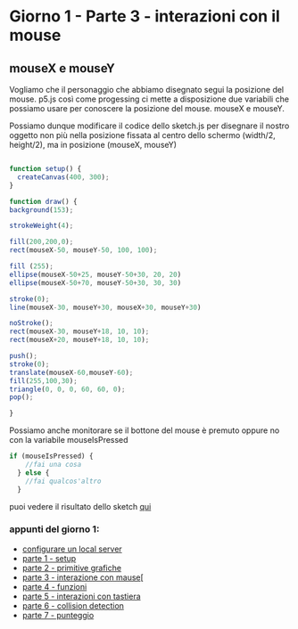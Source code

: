 # Giorno 1 - Parte 3 - interazioni con il mouse

## mouseX e mouseY

Vogliamo che il personaggio che abbiamo disegnato segui la posizione del mouse.
p5.js così come progessing ci mette a disposizione due variabili che possiamo usare per conoscere la posizione del mouse. mouseX e mouseY.

Possiamo dunque modificare il codice dello sketch.js per disegnare il nostro oggetto non più nella posizione fissata al centro dello schermo (width/2, height/2), ma in posizione (mouseX, mouseY)

```javascript

function setup() {
  createCanvas(400, 300);
}

function draw() {
background(153);

strokeWeight(4);

fill(200,200,0);
rect(mouseX-50, mouseY-50, 100, 100);

fill (255);
ellipse(mouseX-50+25, mouseY-50+30, 20, 20)
ellipse(mouseX-50+70, mouseY-50+30, 30, 30)

stroke(0);
line(mouseX-30, mouseY+30, mouseX+30, mouseY+30)

noStroke();
rect(mouseX-30, mouseY+18, 10, 10);
rect(mouseX+20, mouseY+18, 10, 10);

push();
stroke(0);
translate(mouseX-60,mouseY-60);
fill(255,100,30);
triangle(0, 0, 0, 60, 60, 0);
pop();

}
```

Possiamo anche monitorare se il bottone del mouse è premuto oppure no con la variabile mouseIsPressed

```javascript
if (mouseIsPressed) {
    //fai una cosa
  } else {
    //fai qualcos'altro
  }
```

puoi vedere il risultato dello sketch [qui](https://lorenzoromagnoli.github.io/p5js_workshop/giorno1/3_interazioni-con-il-mouse)


### appunti del giorno 1:
- [configurare un local server](https://lorenzoromagnoli.github.io/p5js_workshop/giorno1/setup_atom-live-server.html)
- [parte 1 - setup ](https://lorenzoromagnoli.github.io/p5js_workshop/giorno1/parte1-setup.html)
- [parte 2 - primitive grafiche](https://lorenzoromagnoli.github.io/p5js_workshop/giorno1/parte2-primitive-grafiche.html)
- [parte 3 - interazione con mause](https://lorenzoromagnoli.github.io/p5js_workshop/giorno1/parte3-interazioni_col_mouse.html)[
- [parte 4 - funzioni](https://lorenzoromagnoli.github.io/p5js_workshop/giorno1/parte4-funzioni.html)
- [parte 5 - interazioni con tastiera](https://lorenzoromagnoli.github.io/p5js_workshop/giorno1/parte5-interazioni-con-tastiera.html)
- [parte 6 - collision detection](https://lorenzoromagnoli.github.io/p5js_workshop/giorno1/parte6-collision-detection.html)
- [parte 7 - punteggio](punteggio)
